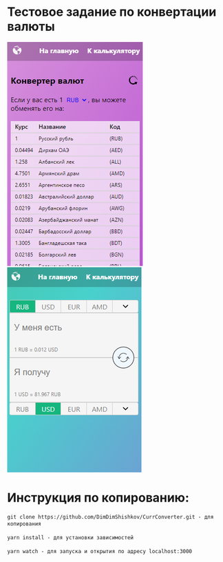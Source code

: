 # Тестовое задание по конвертации валюты

![image](https://raw.githubusercontent.com/DimDimShishkov/CurrConverter/main/src/assets/startPage.png)
![image](https://raw.githubusercontent.com/DimDimShishkov/CurrConverter/main/src/assets/Converter.png)

# Инструкция по копированию:

```
git clone https://github.com/DimDimShishkov/CurrConverter.git - для копирования

yarn install - для установки зависимостей

yarn watch - для запуска и открытия по адресу localhost:3000

```
